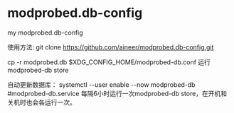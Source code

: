 # modprobed.db-config 
my modprobed.db-config

使用方法:
git clone https://github.com/aineer/modprobed.db-config.git

cp -r modprobed.db $XDG_CONFIG_HOME/modprobed-db.conf
运行modprobed-db store

自动更新数据库：
systemctl --user enable --now modprobed-db
#modprobed-db.service 每隔6小时运行一次modprobed-db store，在开机和关机时也会各运行一次。
